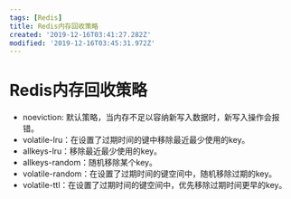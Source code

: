 ```yaml
---
tags: [Redis]
title: Redis内存回收策略
created: '2019-12-16T03:41:27.282Z'
modified: '2019-12-16T03:45:31.972Z'
---
```


# Redis内存回收策略

- noeviction: 默认策略，当内存不足以容纳新写入数据时，新写入操作会报错。
- volatile-lru：在设置了过期时间的键中移除最近最少使用的key。
- allkeys-lru：移除最近最少使用的key。
- allkeys-random：随机移除某个key。
- volatile-random：在设置了过期时间的键空间中，随机移除过期的key。
- volatile-ttl：在设置了过期时间的键空间中，优先移除过期时间更早的key。
